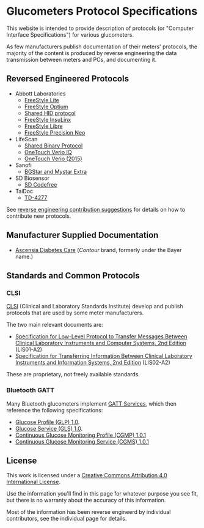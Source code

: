 # Glucometers Protocol Specifications

This website is intended to provide description of protocols (or "Computer
Interface Specifications") for various glucometers.

As few manufacturers publish documentation of their meters' protocols, the
majority of the content is produced by reverse engineering the data transmission
between meters and PCs, and documenting it.

## Reversed Engineered Protocols

* Abbott Laboratories
    - [FreeStyle Lite](abbott/freestyle-lite.md)
    - [FreeStyle Optium](abbott/freestyle-optium.md)
    - [Shared HID protocol](abbott/shared-hid-protocol.md)
    - [FreeStyle InsuLinx](abbott/freestyle-insulinx.md)
    - [FreeStyle Libre](abbott/freestyle-libre.md)
    - [FreeStyle Precision Neo](abbott/freestyle-precision-neo.md)
* LifeScan
    - [Shared Binary Protocol](lifescan/shared-binary-protocol.md)
    - [OneTouch Verio IQ](lifescan/onetouch-verio-iq.md)
    - [OneTouch Verio (2015)](lifescan/onetouch-verio-2015.md)
* Sanofi
    - [BGStar and Mystar Extra](sanofi/bgstar-mystar.md)
* SD Biosensor
    - [SD Codefree](sd-biosensor/codefree.md)
* TaiDoc
    - [TD-4277](taidoc/td4277.md)

See [reverse engineering contribution
suggestions](contributing/reverse-engineered.md) for details on how to
contribute new protocols.

## Manufacturer Supplied Documentation

* [Ascensia Diabetes Care](http://protocols.ascensia.com/Programming-Guide.aspx)
  (_Contour_ brand, formerly under the Bayer name.)

## Standards and Common Protocols

### CLSI

[CLSI](https://clsi.org/) (Clinical and Laboratory Standards Institute) develop
and publish protocols that are used by some meter manufacturers.

The two main relevant documents are:

 * [Specification for Low-Level Protocol to Transfer Messages Between Clinical
   Laboratory Instruments and Computer Systems, 2nd
   Edition](https://clsi.org/standards/products/automation-and-informatics/documents/lis01/)
   (LIS01-A2)
 * [Specification for Transferring Information Between Clinical Laboratory
   Instruments and Information Systems, 2nd
   Edition](https://clsi.org/standards/products/automation-and-informatics/documents/lis02/)
   (LIS02-A2)

These are proprietary, not freely available standards.

### Bluetooth GATT

Many Bluetooth glucometers implement [GATT
Services](https://www.bluetooth.com/specifications/gatt/services/), which then
reference the following specifications:

 * [Glucose Profile (GLP)
   1.0](https://www.bluetooth.org/DocMan/handlers/DownloadDoc.ashx?doc_id=248025).
 * [Glucose Service (GLS)
   1.0](https://www.bluetooth.org/docman/handlers/downloaddoc.ashx?doc_id=248026).
 * [Continuous Glucose Monitoring Profile (CGMP)
   1.0.1](https://www.bluetooth.org/docman/handlers/downloaddoc.ashx?doc_id=310501)
 * [Continuous Glucose Monitoring Service (CGMS)
   1.0.1](https://www.bluetooth.org/docman/handlers/downloaddoc.ashx?doc_id=310502)

## License

This work is licensed under a [Creative Commons Attribution 4.0 International
License](https://creativecommons.org/licenses/by/4.0/).

Use the information you'll find in this page for whatever purpose you see fit,
but there is no warranty about the accuracy of this information.

Most of the information has been reverse engineerd by individual contributors,
see the individual page for details.
